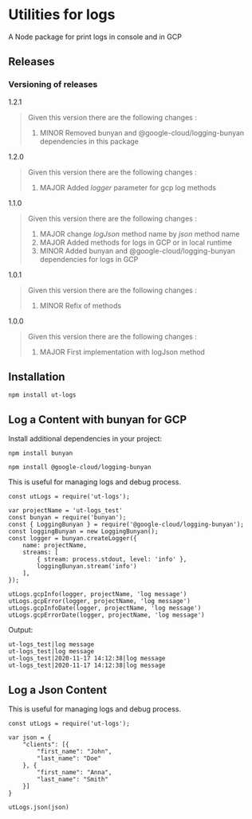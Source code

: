 # Utilities for logs
A Node package for print logs in console and in GCP

## Releases

### Versioning of releases

1.2.1

> Given this version there are the following changes :
>
> 1. MINOR Removed bunyan and @google-cloud/logging-bunyan dependencies in this package

1.2.0

> Given this version there are the following changes :
>
> 1. MAJOR Added *logger* parameter for gcp log methods

1.1.0

> Given this version there are the following changes :
>
> 1. MAJOR change *logJson* method name by *json* method name
> 2. MAJOR Added methods for logs in GCP or in local runtime
> 3. MINOR Added bunyan and @google-cloud/logging-bunyan dependencies for logs in GCP

1.0.1

> Given this version there are the following changes :
>
> 1. MINOR Refix of methods

1.0.0

> Given this version there are the following changes :
>
> 1. MAJOR First implementation with logJson method

## Installation


```
npm install ut-logs
```

## Log a Content with bunyan for GCP

Install additional dependencies in your project:

```
npm install bunyan

npm install @google-cloud/logging-bunyan
```

This is useful for managing logs and debug process.

```
const utLogs = require('ut-logs');

var projectName = 'ut-logs_test'
const bunyan = require('bunyan');
const { LoggingBunyan } = require('@google-cloud/logging-bunyan');
const loggingBunyan = new LoggingBunyan();
const logger = bunyan.createLogger({
    name: projectName,
    streams: [
        { stream: process.stdout, level: 'info' },
        loggingBunyan.stream('info')
    ],
});

utLogs.gcpInfo(logger, projectName, 'log message')
utLogs.gcpError(logger, projectName, 'log message')
utLogs.gcpInfoDate(logger, projectName, 'log message')
utLogs.gcpErrorDate(logger, projectName, 'log message')
```

Output:

```
ut-logs_test|log message
ut-logs_test|log message
ut-logs_test|2020-11-17 14:12:38|log message
ut-logs_test|2020-11-17 14:12:38|log message
```

## Log a Json Content

This is useful for managing logs and debug process.


```
const utLogs = require('ut-logs');

var json = {
    "clients": [{
        "first_name": "John",
        "last_name": "Doe"
    }, {
        "first_name": "Anna",
        "last_name": "Smith"
    }]
}

utLogs.json(json)
```
